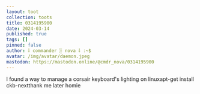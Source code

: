```yaml
---
layout: toot
collection: toots
title: 0314195900
date: 2024-03-14
published: true
tags: []
pinned: false
author: ⸸ commander ░ nova ⸸ :~$
avatar: /img/avatar/daemon.jpeg
mastodon: https://mastodon.online/@cmdr_nova/0314195900
---
```


I found a way to manage a corsair keyboard's lighting on linuxapt-get install ckb-nextthank me later homie
